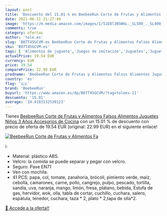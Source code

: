 ```yaml
---
layout: post
title: 'Descuento del 15.01 % en BeebeeRun Corte de Frutas y Alimentos Fa'
date: 2021-06-11 21:27:49
image: 'https://m.media-amazon.com/images/I/51E8l3B5WkL._SL500_._SL400_.jpg'
comments: true
category: ofertas
author: 'tole.es'
slug: 'B07T45GCVM-es BeebeeRun Corte de Frutas y Alimentos Falsos Alimentos...'
sku: 'B07T45GCVM-es'
tags: [ 'Alimentos de juguete','Juegos de imitación','Juguetes','Juguetes de cocina','Juguetes y juegos','beebeerun','juguetes', ]
actualPrice: 19.54 EUR
currency: EUR
price: 19.54
comparePrice: 22.99 EUR
prodname: 'BeebeeRun Corte de Frutas y Alimentos Falsos Alimentos Juguetes Niños 3 Años Accesorios de Cocina'
country: 'es'
flag: '🇪🇸'
brand: 'BeebeeRun'
buyurl: 'https://www.amazon.es/dp/B07T45GCVM/?tag=tolees-21'
descuento: '15.01'
average: '24.4183132530123'
---
```


Tienes [BeebeeRun Corte de Frutas y Alimentos Falsos Alimentos Juguetes Niños 3 Años Accesorios de Cocina](https://www.amazon.es/dp/B07T45GCVM/?tag=tolees-21) con un 15.01 % de descuento con precio de oferta de 19.54 EUR (original: 22.99 EUR) en el siguiente enlace!

[![BeebeeRun Corte de Frutas y Alimentos Fa](https://m.media-amazon.com/images/I/51E8l3B5WkL._SL500_._SL400_.jpg)](https://www.amazon.es/dp/B07T45GCVM/?tag=tolees-21)

ℹ️:

- Material: plástico ABS.
- Velcro: la comida se puede separar y pegar con velcro.
- Seguro: Pase EN71
- Ven con mochila.
- 41 PCS: papa, col, tomate, zanahoria, brócoli, pimiento verde, maíz, cebolla, camarones, carne, pollo, cangrejo, pulpo, pescado, tortilla, sandía, uva, naranja, mango, limón, fresa, plátano, bebida, Estufa de gas, hervidor, wok, olla, tabla de cortar, cuchillo, cuchara, salero, espátula, tenedor, cuchara, taza * 2, plato * 2,tapa de olla*2.

[🛒 Accede a la oferta!!](https://www.amazon.es/dp/B07T45GCVM/?tag=tolees-21)
